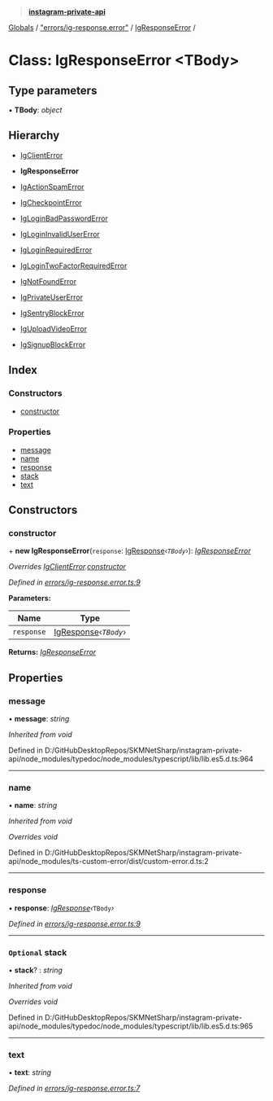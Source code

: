 > **[instagram-private-api](../README.md)**

[Globals](../globals.md) / ["errors/ig-response.error"](../modules/_errors_ig_response_error_.md) / [IgResponseError](_errors_ig_response_error_.igresponseerror.md) /

# Class: IgResponseError <**TBody**>

## Type parameters

▪ **TBody**: *object*

## Hierarchy

  * [IgClientError](_errors_ig_client_error_.igclienterror.md)

  * **IgResponseError**

  * [IgActionSpamError](_errors_ig_action_spam_error_.igactionspamerror.md)

  * [IgCheckpointError](_errors_ig_checkpoint_error_.igcheckpointerror.md)

  * [IgLoginBadPasswordError](_errors_ig_login_bad_password_error_.igloginbadpassworderror.md)

  * [IgLoginInvalidUserError](_errors_ig_login_invalid_user_error_.iglogininvalidusererror.md)

  * [IgLoginRequiredError](_errors_ig_login_required_error_.igloginrequirederror.md)

  * [IgLoginTwoFactorRequiredError](_errors_ig_login_two_factor_required_error_.iglogintwofactorrequirederror.md)

  * [IgNotFoundError](_errors_ig_not_found_error_.ignotfounderror.md)

  * [IgPrivateUserError](_errors_ig_private_user_error_.igprivateusererror.md)

  * [IgSentryBlockError](_errors_ig_sentry_block_error_.igsentryblockerror.md)

  * [IgUploadVideoError](_errors_ig_upload_video_error_.iguploadvideoerror.md)

  * [IgSignupBlockError](_errors_ig_signup_block_error_.igsignupblockerror.md)

## Index

### Constructors

* [constructor](_errors_ig_response_error_.igresponseerror.md#constructor)

### Properties

* [message](_errors_ig_response_error_.igresponseerror.md#message)
* [name](_errors_ig_response_error_.igresponseerror.md#name)
* [response](_errors_ig_response_error_.igresponseerror.md#response)
* [stack](_errors_ig_response_error_.igresponseerror.md#optional-stack)
* [text](_errors_ig_response_error_.igresponseerror.md#text)

## Constructors

###  constructor

\+ **new IgResponseError**(`response`: [IgResponse](../modules/_types_common_types_.md#igresponse)‹*`TBody`*›): *[IgResponseError](_errors_ig_response_error_.igresponseerror.md)*

*Overrides [IgClientError](_errors_ig_client_error_.igclienterror.md).[constructor](_errors_ig_client_error_.igclienterror.md#constructor)*

*Defined in [errors/ig-response.error.ts:9](https://github.com/Nerixyz/instagram-private-api/blob/e5037ee/src/errors/ig-response.error.ts#L9)*

**Parameters:**

Name | Type |
------ | ------ |
`response` | [IgResponse](../modules/_types_common_types_.md#igresponse)‹*`TBody`*› |

**Returns:** *[IgResponseError](_errors_ig_response_error_.igresponseerror.md)*

## Properties

###  message

• **message**: *string*

*Inherited from void*

Defined in D:/GitHubDesktopRepos/SKMNetSharp/instagram-private-api/node_modules/typedoc/node_modules/typescript/lib/lib.es5.d.ts:964

___

###  name

• **name**: *string*

*Inherited from void*

*Overrides void*

Defined in D:/GitHubDesktopRepos/SKMNetSharp/instagram-private-api/node_modules/ts-custom-error/dist/custom-error.d.ts:2

___

###  response

• **response**: *[IgResponse](../modules/_types_common_types_.md#igresponse)‹*`TBody`*›*

*Defined in [errors/ig-response.error.ts:9](https://github.com/Nerixyz/instagram-private-api/blob/e5037ee/src/errors/ig-response.error.ts#L9)*

___

### `Optional` stack

• **stack**? : *string*

*Inherited from void*

*Overrides void*

Defined in D:/GitHubDesktopRepos/SKMNetSharp/instagram-private-api/node_modules/typedoc/node_modules/typescript/lib/lib.es5.d.ts:965

___

###  text

• **text**: *string*

*Defined in [errors/ig-response.error.ts:7](https://github.com/Nerixyz/instagram-private-api/blob/e5037ee/src/errors/ig-response.error.ts#L7)*
